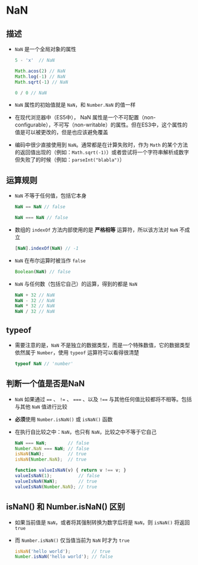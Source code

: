 # NaN

## 描述

+ `NaN` 是一个全局对象的属性

  ```js
  5 - 'x'  // NaN

  Math.acos(2) // NaN
  Math.log(-1) // NaN
  Math.sqrt(-1) // NaN

  0 / 0 // NaN
  ```

+ `NaN` 属性的初始值就是 `NaN`，和 `Number.NaN` 的值一样

+ 在现代浏览器中（ES5中）， NaN 属性是一个不可配置（non-configurable），不可写（non-writable）的属性。但在ES3中，这个属性的值是可以被更改的，但是也应该避免覆盖

+ 编码中很少直接使用到 `NaN`。通常都是在计算失败时，作为 `Math` 的某个方法的返回值出现的（例如：`Math.sqrt(-1)`）或者尝试将一个字符串解析成数字但失败了的时候（例如：`parseInt("blabla")`）

## 运算规则

+ `NaN` 不等于任何值，包括它本身

  ```js
  NaN == NaN // false

  NaN === NaN // false
  ```

+ 数组的 `indexOf` 方法内部使用的是 **严格相等** 运算符，所以该方法对 `NaN` 不成立

  ```js
  [NaN].indexOf(NaN) // -1
  ```

+ `NaN` 在布尔运算时被当作 `false`

  ```js
  Boolean(NaN) // false
  ```

+ `NaN` 与任何数（包括它自己）的运算，得到的都是 `NaN`

  ```js
  NaN + 32 // NaN
  NaN - 32 // NaN
  NaN * 32 // NaN
  NaN / 32 // NaN
  ```

## typeof

+ 需要注意的是，`NaN` 不是独立的数据类型，而是一个特殊数值，它的数据类型依然属于 `Number`，使用 `typeof` 运算符可以看得很清楚

  ```js
  typeof NaN // 'number'
  ```

## 判断一个值是否是NaN

+ `NaN` 如果通过 `==` 、 `!=` 、 `===` 、以及 `!==` 与其他任何值比较都将不相等。包括与其他 `NaN` 值进行比较

+ **必须**使用 `Number.isNaN()` 或 `isNaN()` 函数

+ 在执行自比较之中：`NaN`，也只有 `NaN`，比较之中不等于它自己

  ```js
  NaN === NaN;        // false
  Number.NaN === NaN; // false
  isNaN(NaN);         // true
  isNaN(Number.NaN);  // true

  function valueIsNaN(v) { return v !== v; }
  valueIsNaN(1);          // false
  valueIsNaN(NaN);        // true
  valueIsNaN(Number.NaN); // true
  ```

## isNaN() 和 Number.isNaN() 区别

+ 如果当前值是 `NaN`，或者将其强制转换为数字后将是 `NaN`，则 `isNaN()` 将返回 `true`

+ 而 `Number.isNaN()` 仅当值当前为 `NaN` 时才为 `true`&#x20;

  ```js
  isNaN('hello world');        // true
  Number.isNaN('hello world'); // false
  ```
